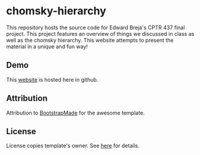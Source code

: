 # chomsky-hierarchy

This repository hosts the source code for Edward Breja's CPTR 437 final project. This project features an overview of things we discussed in class as well as the chomsky hierarchy. This website attempts to present the material in a unique and fun way!

Demo
---

This [website](https://crypticsquirrel.github.io/chomsky-hierarchy/) is hosted here in github.


Attribution 
---

Attribution to <a href="https://bootstrapmade.com/">BootstrapMade</a> for the awesome template.

License
---

License copies template's owner. See [here](https://bootstrapmade.com/license/) for details. 
